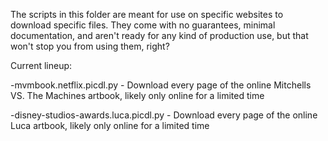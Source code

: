 The scripts in this folder are meant for use on specific websites to download specific files. They come with no guarantees, minimal documentation, and aren't ready for any kind of production use, but that won't stop you from using them, right?


Current lineup:

-mvmbook.netflix.picdl.py - Download every page of the online Mitchells VS. The Machines artbook, likely only online for a limited time

-disney-studios-awards.luca.picdl.py - Download every page of the online Luca artbook, likely only online for a limited time
